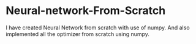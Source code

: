 # Neural-network-From-Scratch
I have created Neural Network from scratch with use of numpy. And also implemented all the optimizer from scratch using numpy.
